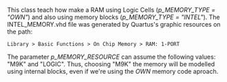 This class teach how make a RAM using Logic Cells (*p_MEMORY_TYPE = "OWN"*) and also using memory blocks (*p_MEMORY_TYPE = "INTEL"*). 
The INTEL_MEMORY.vhd file was generated by Quartus's graphic resources on the path: 
```
Library > Basic Functions > On Chip Memory > RAM: 1-PORT 
```
The parameter *p_MEMORY_RESOURCE* can assume the following values: "M9K" and "LOGIC". Thus, choosing "M9K" the memory will be modelled using internal blocks, even if we're using the *OWN* memory code aproach.
